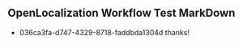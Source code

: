 ## OpenLocalization Workflow Test MarkDown
* 036ca3fa-d747-4329-8718-faddbda1304d thanks!

<!--HONumber=Jul16_HO2-->


